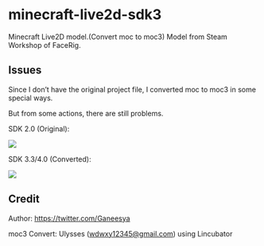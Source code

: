 # minecraft-live2d-sdk3
Minecraft Live2D model.(Convert moc to moc3) Model from Steam Workshop of FaceRig.

## Issues

Since I don’t have the original project file, I converted moc to moc3 in some special ways.

But from some actions, there are still problems.

SDK 2.0 (Original):

![](https://i.loli.net/2020/11/28/rdsaFbRkNcTGK9D.gif)

SDK 3.3/4.0 (Converted):

![](https://i.loli.net/2020/11/28/EeDbVNmd9rknUSA.gif)

## Credit
Author: https://twitter.com/Ganeesya

moc3 Convert: Ulysses (wdwxy12345@gmail.com) using Lincubator

